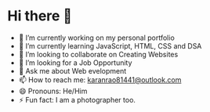 # Hi there 👋


- 🔭 I’m currently working on my personal portfolio
- 🌱 I’m currently learning JavaScript, HTML, CSS and DSA
- 👯 I’m looking to collaborate on Creating Websites
- 🤔 I’m looking for a Job Opportunity
- 💬 Ask me about Web evelopment
- 📫 How to reach me: karanrao81441@outlook.com
- 😄 Pronouns: He/Him
- ⚡ Fun fact: I am a photographer too.

